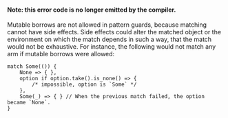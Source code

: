 #### Note: this error code is no longer emitted by the compiler.

Mutable borrows are not allowed in pattern guards, because matching cannot have
side effects. Side effects could alter the matched object or the environment
on which the match depends in such a way, that the match would not be
exhaustive. For instance, the following would not match any arm if mutable
borrows were allowed:

```compile_fail,E0596
match Some(()) {
    None => { },
    option if option.take().is_none() => {
        /* impossible, option is `Some` */
    },
    Some(_) => { } // When the previous match failed, the option became `None`.
}
```

